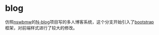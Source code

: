 # blog
仿照[nswbmw](https://github.com/nswbmw)的[N-blog](https://github.com/nswbmw/N-blog/wiki)项目写的多人博客系统，这个分支开始引入了[bootstrap](http://v3.bootcss.com/)框架，对前端样式进行了较大的修改。
